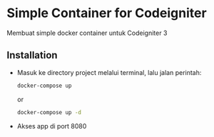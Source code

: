 
#  Simple Container for Codeigniter

Membuat simple docker container untuk Codeigniter 3


## Installation

- Masuk ke directory project melalui terminal, lalu jalan perintah:
    ```bash
    docker-compose up
    ```
    or
    ```bash
    docker-compose up -d
    ```
- Akses app di port 8080
    